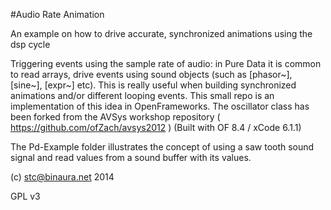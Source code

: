 #Audio Rate Animation

An example on how to drive accurate, synchronized animations using the dsp cycle

Triggering events using the sample rate of audio: in Pure Data it is common to read arrays, drive events using sound objects (such as [phasor~], [sine~], [expr~] etc). This is really useful when building synchronized animations and/or different looping events. This small repo is an implementation of this idea in OpenFrameworks. The oscillator class has been forked from the AVSys workshop repository ( https://github.com/ofZach/avsys2012 )
(Built with OF 8.4 / xCode 6.1.1)

The Pd-Example folder illustrates the concept of using a saw tooth sound signal and read values from a sound buffer with its values.


(c) stc@binaura.net 2014

GPL v3